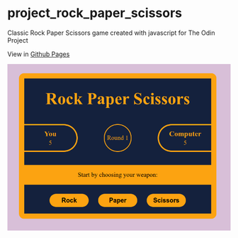 # project_rock_paper_scissors
Classic Rock Paper Scissors game created with javascript for The Odin Project

View in [Github Pages](https://denizumuteser.github.io/project_rock_paper_scissors/)

![alt text](icon.png)
